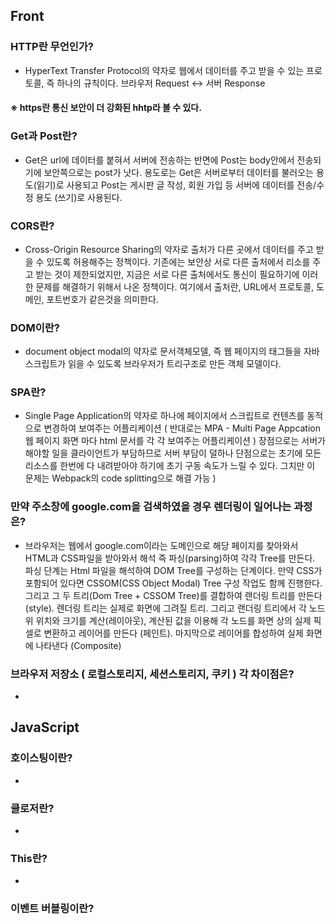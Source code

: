 ## Front

### HTTP란 무언인가?
- HyperText Transfer Protocol의 약자로 웹에서 데이터를 주고 받을 수 있는 프로토콜, 즉 하나의 규칙이다. 브라우저 Request <-> 서버 Response </br>
#### ※ https란 통신 보안이 더 강화된 hhtp라 볼 수 있다.

### Get과 Post란?
- Get은 url에 데이터를 붙혀서 서버에 전송하는 반면에 Post는 body안에서 전송되기에 보안쪽으로는 post가 낫다. 용도로는 Get은 서버로부터 데이터를 불러오는 용도(읽기)로 사용되고 Post는 게시판 글 작성, 회원 가입 등 서버에 데이터를 전송/수정 용도 (쓰기)로 사용된다. 

### CORS란?
- Cross-Origin Resource Sharing의 약자로 출처가 다른 곳에서 데이터를 주고 받을 수 있도록 허용해주는 정책이다. 기존에는 보안상 서로 다른 출처에서 리소를 주고 받는 것이 제한되었지만, 지금은 서로 다른 출처에서도 통신이 필요하기에 이러한 문제를 해결하기 위해서 나온 정책이다. 여기에서 출처란, URL에서 프로토콜, 도메인, 포트번호가 같은것을 의미한다.

### DOM이란?
- document object modal의 약자로 문서객체모델, 즉 웹 페이지의 태그들을 자바스크립트가 읽을 수 있도록 브라우저가 트리구조로 만든 객체 모델이다.

### SPA란?
- Single Page Application의 약자로 하나에 페이지에서 스크립트로 컨텐츠를 동적으로 변경하여 보여주는 어플리케이션 ( 반대로는 MPA - Multi Page Appcation 웹 페이지 화면 마다 html 문서를 각 각 보여주는 어플리케이션 ) 장점으로는 서버가 해야할 일을 클라이언트가 부담하므로 서버 부담이 덜하나 단점으로는 초기에 모든 리소스를 한번에 다 내려받아야 하기에 초기 구동 속도가 느릴 수 있다. 그치만 이 문제는 Webpack의 code splitting으로 해결 가능 )

### 만약 주소창에 google.com을 검색하였을 경우 렌더링이 일어나는 과정은?
- 브라우저는 웹에서 google.com이라는 도메인으로 해당 페이지를 찾아와서 HTML과 CSS파일을 받아와서 해석 즉 파싱(parsing)하여 각각 Tree를 만든다. 파싱 단계는 Html 파일을 해석하여 DOM Tree를 구성하는 단계이다. 만약 CSS가 포함되어 있다면 CSSOM(CSS Object Modal) Tree 구성 작업도 함께 진행한다. 그리고 그 두 트리(Dom Tree + CSSOM Tree)를 결합하여 랜더링 트리를 만든다(style). 렌더링 트리는 실제로 화면에 그려질 트리. 그리고 랜더링 트리에서 각 노드위 위치와 크기를 계산(레이아웃), 계산된 값을 이용해 각 노드를 화면 상의 실제 픽셀로 변환하고 레이어를 만든다 (페인트). 마지막으로 레이어를 합성하여 실제 화면에 나타낸다 (Composite)

### 브라우저 저장소 ( 로컬스토리지, 세션스토리지, 쿠키 ) 각 차이점은?
-

## JavaScript

### 호이스팅이란?
-

### 클로저란?
-

### This란?
-

### 이벤트 버블링이란?
